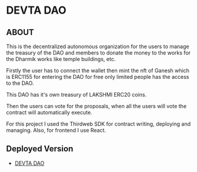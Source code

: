 # DEVTA DAO

## ABOUT
This is the decentralized autonomous organization for the users to manage the treasury of the DAO and members to donate the money to the works for the Dharmik works like temple buildings, etc. 

Firstly the user has to connect the wallet then mint the nft of Ganesh which is ERC1155 for entering the DAO for free only limited people has the access to the DAO.

This DAO has it's own treasury of LAKSHMI ERC20 coins.

Then the users can vote for the proposals, when all the users will vote the contract will automatically execute.

For this project I used the Thirdweb SDK for contract writing, deploying and managing. Also, for frontend I use React.

## Deployed Version

- [DEVTA DAO](https://devta-dao.vercel.app/)
